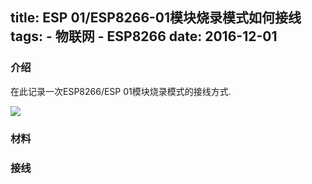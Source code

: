 title: ESP 01/ESP8266-01模块烧录模式如何接线
tags:
	- 物联网
	- ESP8266
date: 2016-12-01
---

### 介绍

在此记录一次ESP8266/ESP 01模块烧录模式的接线方式.

<img src="/image/esp8266-01.jpg"/>

### 材料

<end></end>

### 接线